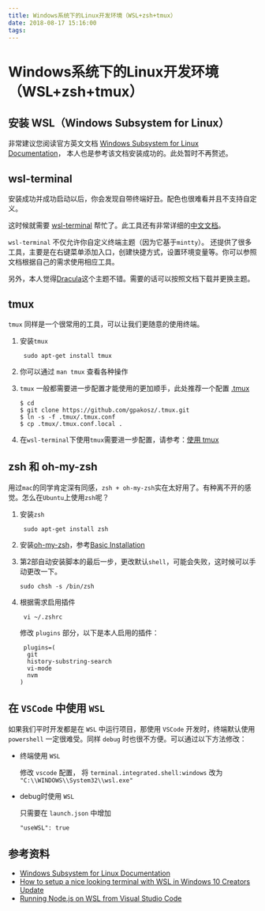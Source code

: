 ```yaml
---
title: Windows系统下的Linux开发环境（WSL+zsh+tmux）
date: 2018-08-17 15:16:00
tags:
---
```


# Windows系统下的Linux开发环境（WSL+zsh+tmux）

## 安装 WSL（Windows Subsystem for Linux）

非常建议您阅读官方英文文档 [Windows Subsystem for Linux Documentation](https://docs.microsoft.com/zh-cn/windows/wsl/about)， 本人也是参考该文档安装成功的。此处暂时不再赘述。

## wsl-terminal

安装成功并成功启动以后，你会发现自带终端好丑。配色也很难看并且不支持自定义。

这时候就需要 [wsl-terminal](https://github.com/goreliu/wsl-terminal) 帮忙了。此工具还有非常详细的[中文文档](https://goreliu.github.io/wsl-terminal/README.zh_CN.html)。

`wsl-terminal` 不仅允许你自定义终端主题（因为它基于`mintty`）。 还提供了很多工具，主要是在右键菜单添加入口，创建快捷方式，设置环境变量等。你可以参照文档根据自己的需求使用相应工具。

另外，本人觉得[Dracula](https://github.com/dracula/mintty/tree/8b951d742d7c2070cde63a879e7bd6e85506c2c5)这个主题不错。需要的话可以按照文档下载并更换主题。


## tmux

  `tmux` 同样是一个很常用的工具，可以让我们更随意的使用终端。

1. 安装`tmux`

        sudo apt-get install tmux

2. 你可以通过 `man tmux` 查看各种操作

3. `tmux` 一般都需要进一步配置才能使用的更加顺手，此处推荐一个配置 [.tmux](https://github.com/gpakosz/.tmux)

    ```
    $ cd
    $ git clone https://github.com/gpakosz/.tmux.git
    $ ln -s -f .tmux/.tmux.conf
    $ cp .tmux/.tmux.conf.local .
    ```

4. 在`wsl-terminal`下使用`tmux`需要进一步配置，请参考：[使用 tmux](https://github.com/goreliu/wsl-terminal/blob/master/README.zh_CN.md#%E4%BD%BF%E7%94%A8-tmux)


## zsh 和 oh-my-zsh

用过`mac`的同学肯定深有同感，`zsh + oh-my-zsh`实在太好用了。有种离不开的感觉。怎么在`Ubuntu`上使用`zsh`呢？

1. 安装`zsh`

        sudo apt-get install zsh

2. 安装[oh-my-zsh](https://github.com/robbyrussell/oh-my-zsh)，参考[Basic Installation](https://github.com/robbyrussell/oh-my-zsh#basic-installation)

3. 第2部自动安装脚本的最后一步，更改默认`shell`，可能会失败，这时候可以手动更改一下。

       sudo chsh -s /bin/zsh

4. 根据需求启用插件

        vi ~/.zshrc
    修改 `plugins` 部分，以下是本人启用的插件：
    ```
     plugins=(
      git
      history-substring-search
      vi-mode
      nvm
    )
    ```

## 在 `VSCode` 中使用 `WSL` 

  如果我们平时开发都是在 `WSL` 中运行项目，那使用 `VSCode` 开发时，终端默认使用 `powershell` 一定很难受。同样 `debug` 时也很不方便。可以通过以下方法修改：

* 终端使用 `WSL`

  修改 `vscode` 配置， 将 `terminal.integrated.shell:windows` 改为 `"C:\\WINDOWS\\System32\\wsl.exe"`

* debug时使用 `WSL`

  只需要在 `launch.json` 中增加 

      "useWSL": true


## 参考资料

* [Windows Subsystem for Linux Documentation](https://docs.microsoft.com/zh-cn/windows/wsl/about)
* [How to setup a nice looking terminal with WSL in Windows 10 Creators Update](https://medium.com/@Andreas_cmj/how-to-setup-a-nice-looking-terminal-with-wsl-in-windows-10-creators-update-2b468ed7c326)
* [Running Node.js on WSL from Visual Studio Code](https://blogs.msdn.microsoft.com/commandline/2017/10/27/running-node-js-on-wsl-from-visual-studio-code/)
